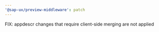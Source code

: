 ```yaml
---
'@sap-ux/preview-middleware': patch
---
```


FIX: appdescr changes that require client-side merging are not applied

